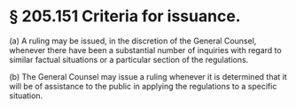 # § 205.151   Criteria for issuance.

(a) A ruling may be issued, in the discretion of the General Counsel, whenever there have been a substantial number of inquiries with regard to similar factual situations or a particular section of the regulations. 


(b) The General Counsel may issue a ruling whenever it is determined that it will be of assistance to the public in applying the regulations to a specific situation. 





